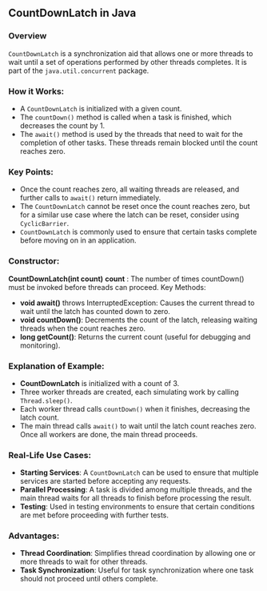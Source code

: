 ## CountDownLatch in Java

### Overview
`CountDownLatch` is a synchronization aid that allows one or more threads to wait until a set of operations performed by other threads completes. It is part of the `java.util.concurrent` package.

### How it Works:
- A `CountDownLatch` is initialized with a given count.
- The `countDown()` method is called when a task is finished, which decreases the count by 1.
- The `await()` method is used by the threads that need to wait for the completion of other tasks. These threads remain blocked until the count reaches zero.

### Key Points:
- Once the count reaches zero, all waiting threads are released, and further calls to `await()` return immediately.
- The `CountDownLatch` cannot be reset once the count reaches zero, but for a similar use case where the latch can be reset, consider using `CyclicBarrier`.
- `CountDownLatch` is commonly used to ensure that certain tasks complete before moving on in an application.

### Constructor:

**CountDownLatch(int count)**
**count** : The number of times countDown() must be invoked before threads can proceed.
Key Methods:
- **void await()** throws InterruptedException: Causes the current thread to wait until the latch has counted down to zero.
- **void countDown()**: Decrements the count of the latch, releasing waiting threads when the count reaches zero.
- **long getCount()**: Returns the current count (useful for debugging and monitoring).

### Explanation of Example:
- **CountDownLatch** is initialized with a count of 3.
- Three worker threads are created, each simulating work by calling `Thread.sleep()`.
- Each worker thread calls `countDown()` when it finishes, decreasing the latch count.
- The main thread calls `await()` to wait until the latch count reaches zero. Once all workers are done, the main thread proceeds.

### Real-Life Use Cases:
- **Starting Services**: A `CountDownLatch` can be used to ensure that multiple services are started before accepting any requests.
- **Parallel Processing**: A task is divided among multiple threads, and the main thread waits for all threads to finish before processing the result.
- **Testing**: Used in testing environments to ensure that certain conditions are met before proceeding with further tests.

### Advantages:
- **Thread Coordination**: Simplifies thread coordination by allowing one or more threads to wait for other threads.
- **Task Synchronization**: Useful for task synchronization where one task should not proceed until others complete.
